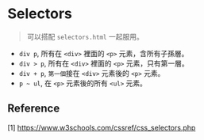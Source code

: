 # Selectors
> 可以搭配 `selectors.html` 一起服用。

- `div p`, 所有在 `<div>` 裡面的 `<p>` 元素，含所有子孫層。
- `div > p`, 所有在 `<div>` 裡面的 `<p>` 元素，只有第一層。
- `div + p`, `第一個`接在 `<div>` 元素後的 `<p>` 元素。
- `p ~ ul`, 在 `<p>` 元素後的所有 `<ul>` 元素。






## Reference
[1] https://www.w3schools.com/cssref/css_selectors.php